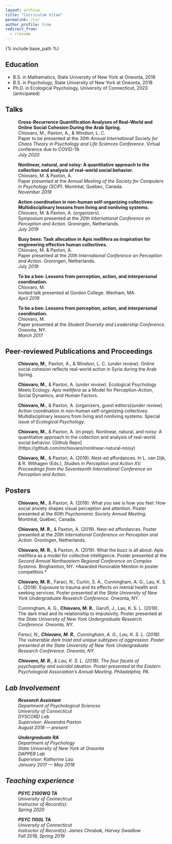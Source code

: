 ```yaml
---
layout: archive
title: "Curriculum Vitae"
permalink: /cv/
author_profile: true
redirect_from:
  - /resume
---
```


{% include base_path %}

## Education

* B.S. in Mathematics, State University of New York at Oneonta, 2018
* B.S. in Psychology, State University of New York at Oneonta, 2018
* Ph.D. in Ecological Psychology, University of Connecticut, 2023 (anticipated)

## Talks

<p style="margin-left: 40px"><b>Cross-Recurrence Quantification Analyses of Real-World and Online Social Cohesion During the Arab Spring.</b>
<br>Chiovaro, M., Paxton, A., & Windsor, L. C.
<br>Paper to be presented at the <i>30th Annual International Society for Chaos Theory in Psychology and Life Sciences Conference</i>. Virtual conference due to COVID-19.
<br><i>July 2020</i></p>  

<p style="margin-left: 40px"><b>Nonlinear, natural, and noisy: A quantitative approach to the collection and analysis of real-world social behavior.</b>
<br>Chiovaro, M. & Paxton, A.
<br>Paper presented at the <i>Annual Meeting of the Society for Computers in Psychology (SCiP)</i>. Montréal, Québec, Canada.
<br><i>November 2019</i></p>  

<p style="margin-left: 40px"><b>Action coordination in non-human self-organizing collectives: Multidisciplinary lessons from living and nonliving systems.</b>
<br>Chiovaro, M. & Paxton, A. (organizers).
<br>Symposium presented at the <i>20th International Conference on Perception and Action</i>. Groningen, Netherlands.
<br><i>July 2019</i></p>  

<p style="margin-left: 40px"><b>Busy bees: Task allocation in Apis mellifera as inspiration for engineering effective human collectives.</b>
<br>Chiovaro, M. & Paxton, A.
<br>Paper presented at the <i>20th International Conference on Perception and Action</i>. Groningen, Netherlands.
<br><i>July 2019</i></p>

<p style="margin-left: 40px"><b>To be a bee: Lessons from perception, action, and interpersonal coordination.</b>
<br>Chiovaro, M.
<br>Invited talk presented at Gordon College. Wenham, MA.
<br><i>April 2019</i></p>

<p style="margin-left: 40px"><b>To be a bee: Lessons from perception, action, and interpersonal coordination.</b>
<br>Chiovaro, M.
<br>Paper presented at the <i>Student Diversity and Leadership Conference</i>. Oneonta, NY.
<br><i>March 2017</i></p>

## Peer-reviewed Publications and Proceedings

<p style="margin-left: 40px"><b>Chiovaro, M.</b>, Paxton, A., & Windsor, L. C. (<i>under review</i>). Online social cohesion reflects real-world action in Syria during the Arab Spring.</p>

<p style="margin-left: 40px"><b>Chiovaro, M.</b>, & Paxton, A. (<i>under review</i>).  Ecological Psychology Meets Ecology: <i>Apis mellifera</i> as a Model for Perception-Action, Social Dynamics, and Human Factors.</p>

<p style="margin-left: 40px"><b>Chiovaro, M.</b>, & Paxton, A. (organizers, guest editors)(<i>under review</i>). Action coordination in non-human self-organizing collectives: Multidisciplinary lessons from living and nonliving systems. Special issue of <i>Ecological Psychology</i>.</p>

<p style="margin-left: 40px"><b>Chiovaro, M.</b>, & Paxton, A. (<i>in prep</i>). Nonlinear, natural, and noisy: A quantitative approach to the collection and analysis of real-world social behavior. [Github Repo](https://github.com/mchiovaro/nonlinear-natural-noisy)</p>

<p style="margin-left: 40px"><b>Chiovaro, M.</b>, & Paxton, A. (2019). Nest-ed affordances. In  L. van Dijk, & R. Withagen (Eds.), <i>Studies in Perception and Action XV. Proceedings from the Seventeenth International Conference on Perception and Action</i>.</p>

## Posters

<p style="margin-left: 40px"><b>Chiovaro, M.</b>, & Paxton, A. (2019). What you see is how you feel: How social anxiety shapes visual perception and attention. Poster presented at the <i>60th Psychonomic Society Annual Meeting</i>. Montréal, Québec, Canada.</p>

<p style="margin-left: 40px"><b>Chiovaro, M. R.</b>, & Paxton, A. (2019). Nest-ed affordances. Poster presented at the <i>20th International Conference on Perception and Action</i>. Groningen, Netherlands.</p>

<p style="margin-left: 40px"><b>Chiovaro, M. R.</b>, & Paxton, A. (2019). What the buzz is all about: Apis mellifera as a model for collective intelligence. Poster presented at the <i>Second Annual Northeastern Regional Conference on Complex Systems</i>. Binghamton, NY.
*Awarded Honorable Mention in poster competition.*</p>

<p style="margin-left: 40px"><b>Chiovaro, M. R.</b>, Faraci, N., Curtin, S. A., Cunningham, A. G., Lau, K. S. L. (2018). Exposure to trauma and its effects on mental health and seeking services. Poster presented at the <i>State University of New York Undergraduate Research Conference</i>. Oneonta, NY.</p>

<p style="margin-left: 40px">Cunningham, A. G., <b>Chiovaro, M. R.</b>, Garufi, J., Lau, K. S. L. (2018). The dark triad and its relationship to impulsivity. Poster presented at the <i>State University of New York Undergraduate Research Conference<i/>. Oneonta, NY.</p>

<p style="margin-left: 40px">Faraci, N., <b>Chiovaro, M. R.</b>, Cunningham, A. G., Lau, K. S. L. (2018). The vulnerable dark triad and unique subtypes of aggression. Poster presented at the <i>State University of New York Undergraduate Research Conference</i>. Oneonta, NY.</p>

<p style="margin-left: 40px"><b>Chiovaro, M. R.</b>, & Lau, K. S. L. (2018). The four facets of psychopathy and suicidal ideation. Poster presented at the <i>Eastern Psychological Association’s Annual Meeting</i>. Philadelphia, PA.</p>

## Lab Involvement

<p style="margin-left: 40px"><b>Research Assistant</b>
<br>Department of Psychological Sciences
<br>University of Connecticut
<br>DYSCORD Lab
<br>Supervisor: Alexandra Paxton
<br><i>August 2018 — present</i></p>    

<p style="margin-left: 40px"><b>Undergraduate RA</b>
<br>Department of Psychology
<br>State University of New York at Oneonta
<br>DAPPER Lab
<br>Supervisor: Katherine Lau
<br><i>January 2017 — May 2018</i></p>

## Teaching experience

<p style="margin-left: 40px"><b>PSYC 2100WQ TA</b>
<br>University of Connecticut
<br>Instructor of Record(s):
<br><i>Spring 2020</i></p>

<p style="margin-left: 40px"><b>PSYC 1100L TA</b>
<br>University of Connecticut
<br>Instructor of Record(s): James Chrobak, Harvey Swadlow
<br><i>Fall 2018, Spring 2019</i></p>
